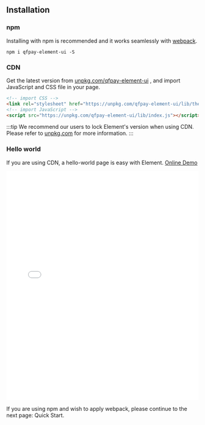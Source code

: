 ## Installation

### npm

Installing with npm is recommended and it works seamlessly with [webpack](https://webpack.js.org/).

```shell
npm i qfpay-element-ui -S
```

### CDN

Get the latest version from [unpkg.com/qfpay-element-ui](https://unpkg.com/qfpay-element-ui/) , and import JavaScript and CSS file in your page.

```html
<!-- import CSS -->
<link rel="stylesheet" href="https://unpkg.com/qfpay-element-ui/lib/theme-chalk/index.css">
<!-- import JavaScript -->
<script src="https://unpkg.com/qfpay-element-ui/lib/index.js"></script>
```

:::tip
We recommend our users to lock Element's version when using CDN. Please refer to [unpkg.com](https://unpkg.com) for more information.
:::

### Hello world

If you are using CDN, a hello-world page is easy with Element. [Online Demo](https://jsfiddle.net/hzfpyvg6/14/)

<iframe width="100%" height="600" src="//jsfiddle.net/hzfpyvg6/1213/embedded/html,result/" allowpaymentrequest allowfullscreen="allowfullscreen" frameborder="0"></iframe>

If you are using npm and wish to apply webpack, please continue to the next page: Quick Start.
